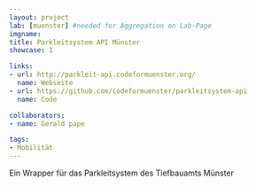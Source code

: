 ```yaml
---
layout: project
lab: [muenster] #needed for Aggregation on Lab-Page
imgname:
title: Parkleitsystem API Münster
showcase: 1

links:
- url: http://parkleit-api.codeformuenster.org/
  name: Webseite
- url: https://github.com/codeformuenster/parkleitsystem-api
  name: Code

collaborators:
- name: Gerald pape

tags:
- Mobilität
---
```

Ein Wrapper für das Parkleitsystem des Tiefbauamts Münster
